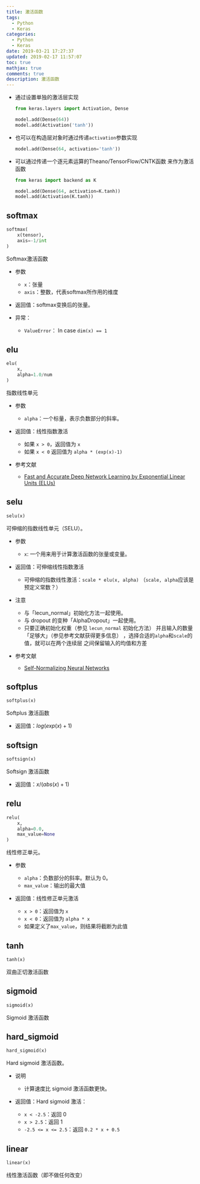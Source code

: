 ```yaml
---
title: 激活函数
tags:
  - Python
  - Keras
categories:
  - Python
  - Keras
date: 2019-03-21 17:27:37
updated: 2019-02-17 11:57:07
toc: true
mathjax: true
comments: true
description: 激活函数
---
```


-	通过设置单独的激活层实现
	```python
	from keras.layers import Activation, Dense

	model.add(Dense(64))
	model.add(Activation('tanh'))
	```

-	也可以在构造层对象时通过传递`activation`参数实现

	```python
	model.add(Dense(64, activation='tanh'))
	```

-	可以通过传递一个逐元素运算的Theano/TensorFlow/CNTK函数
	来作为激活函数

	```python
	from keras import backend as K

	model.add(Dense(64, activation=K.tanh))
	model.add(Activation(K.tanh))
	```
##	softmax


```python
softmax(
	x(tensor),
	axis=-1/int
)
```

Softmax激活函数

-	参数

	-	`x`：张量
	-	`axis`：整数，代表softmax所作用的维度

-	返回值：softmax变换后的张量。

-	异常：

	-	`ValueError`： In case `dim(x) == 1`

##	elu

```python
elu(
	x,
	alpha=1.0/num
)
```

指数线性单元

-	参数
	-	`alpha`：一个标量，表示负数部分的斜率。

-	返回值：线性指数激活
	-	如果 `x > 0`，返回值为 `x`
	-	如果 `x < 0` 返回值为 `alpha * (exp(x)-1)`

-	参考文献
	-	[Fast and Accurate Deep Network Learning by Exponential Linear Units (ELUs)](https://arxiv.org/abs/1511.07289)

##	selu

```python
selu(x)
```

可伸缩的指数线性单元（SELU）。


-	参数
	-	`x`: 一个用来用于计算激活函数的张量或变量。

-	返回值：可伸缩线性指数激活
	-	可伸缩的指数线性激活：`scale * elu(x, alpha)`
		（`scale, alpha`应该是预定义常数？）

-	注意
	-	与「lecun_normal」初始化方法一起使用。
	-	与 dropout 的变种「AlphaDropout」一起使用。
	-	只要正确初始化权重（参见 `lecun_normal` 初始化方法）
		并且输入的数量「足够大」（参见参考文献获得更多信息）
		，选择合适的`alpha`和`scale`的值，就可以在两个连续层
		之间保留输入的均值和方差

-	参考文献
	-	[Self-Normalizing Neural Networks](https://arxiv.org/abs/1706.02515)

##	softplus

```python
softplus(x)
```

Softplus 激活函数

-	返回值：$log(exp(x) + 1)$

##	softsign


```python
softsign(x)
```

Softsign 激活函数

-	返回值：$x / (abs(x) + 1)$

##	relu


```python
relu(
	x,
	alpha=0.0,
	max_value=None
)
```

线性修正单元。

-	参数
	-	`alpha`：负数部分的斜率。默认为 0。
	-	 `max_value`：输出的最大值

-	返回值：线性修正单元激活
	-	`x > 0`：返回值为 `x`
	-	`x < 0`：返回值为 `alpha * x`
	-	如果定义了`max_value`，则结果将截断为此值

##	tanh

```python
tanh(x)
```

双曲正切激活函数

##	sigmoid


```python
sigmoid(x)
```

Sigmoid 激活函数

##	hard_sigmoid

```python
hard_sigmoid(x)
```

Hard sigmoid 激活函数。

-	说明
	-	计算速度比 sigmoid 激活函数更快。

-	返回值：Hard sigmoid 激活：
	-	`x < -2.5`：返回 0
	-	`x > 2.5`：返回 1
	-	`-2.5 <= x <= 2.5`：返回 `0.2 * x + 0.5`

##	linear


```python
linear(x)
```

线性激活函数（即不做任何改变）



